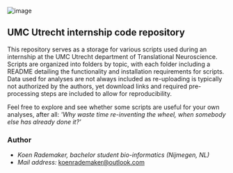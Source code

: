 ![image](https://user-images.githubusercontent.com/24732704/55021982-f822ec00-4ff9-11e9-802a-649cfdb4892c.png)


## UMC Utrecht internship code repository

This repository serves as a storage for various scripts used during an internship at the UMC Utrecht department of Translational Neuroscience. Scripts are organized into folders by topic, with each folder including a README detailing the functionality and installation requirements for scripts. Data used for analyses are not always included as re-uploading is typically not authorized by the authors, yet download links and required pre-processing steps are included to allow for reproducibility.

Feel free to explore and see whether some scripts are useful for your own analyses, after all: _'Why waste time re-inventing the wheel, when somebody else has already done it?'_

### Author
* _Koen Rademaker, bachelor student bio-informatics (Nijmegen, NL)_
* _Mail address:_ koenrademaker@outlook.com
